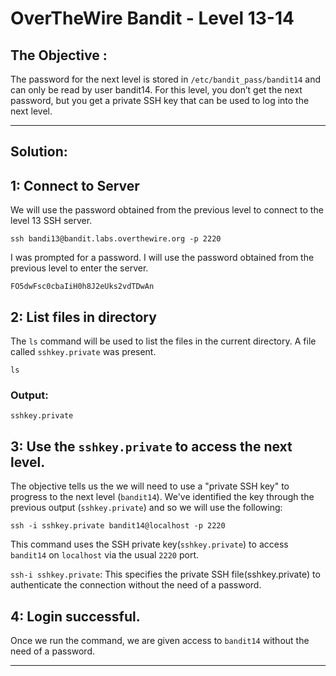 # OverTheWire Bandit - Level 13-14

## The Objective : 
The password for the next level is stored in `/etc/bandit_pass/bandit14` and can only be read by user bandit14. For this level, you don’t get the next password, but you get a private SSH key that can be used to log into the next level.

---

## Solution:

## 1: Connect to Server
We will use the password obtained from the previous level to connect to the level 13 SSH server.

```
ssh bandi13@bandit.labs.overthewire.org -p 2220
```

I was prompted for a password. I will use the password obtained from the previous level to enter the server.

```
FO5dwFsc0cbaIiH0h8J2eUks2vdTDwAn
```

## 2: List files in directory
The `ls` command will be used to list the files in the current directory. A file called `sshkey.private` was present.

```
ls
```

### Output:
```
sshkey.private 
```

## 3: Use the `sshkey.private` to access the next level.
The objective tells us the we will need to use a "private SSH key" to progress to the next level (`bandit14`). We've identified the key through the previous output (`sshkey.private`) and so we will use the following:
```
ssh -i sshkey.private bandit14@localhost -p 2220
```
This command uses the SSH private key(`sshkey.private`) to access `bandit14` on `localhost` via the usual `2220` port.

`ssh-i sshkey.private`: This specifies the private SSH file(sshkey.private) to authenticate the connection without the need of a password. 

## 4: Login successful.
Once we run the command, we are given access to `bandit14` without the need of a password. 

---
